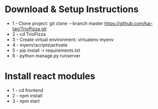 
# Download & Setup Instructions

* 1 - Clone project: git clone --branch master https://github.com/kai-tan/TrioPizza.git
* 2 - cd TrioPizza
* 3 - Create virtual environment: virtualenv myenv
* 4 - myenv\scripts\activate
* 5 - pip install -r requirements.txt
* 6 - python manage.py runserver

# Install react modules
* 1 - cd frontend
* 2 - npm install
* 3 - npm start

